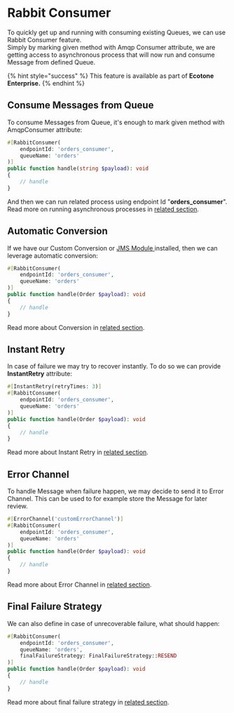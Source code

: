 # Rabbit Consumer

To quickly get up and running with consuming existing Queues, we can use Rabbit Consumer feature.\
Simply by marking given method with Amqp Consumer attribute, we are getting access to asynchronous process that will now run and consume Message from defined Queue.

{% hint style="success" %}
This feature is available as part of **Ecotone Enterprise.**
{% endhint %}

## Consume Messages from Queue

To consume Messages from Queue, it's enough to mark given method with AmqpConsumer attribute:

```php
#[RabbitConsumer(
    endpointId: 'orders_consumer',
    queueName: 'orders'
)]
public function handle(string $payload): void
{
    // handle
}
```

And then we can run related process using endpoint Id "**orders\_consumer**".\
Read more on running asynchronous processes in [related section](../../modelling/asynchronous-handling/asynchronous-message-handlers.md).

## Automatic Conversion

If we have our Custom Conversion or [JMS Module ](../jms-converter.md)installed, then we can leverage automatic conversion:

```php
#[RabbitConsumer(
    endpointId: 'orders_consumer',
    queueName: 'orders'
)]
public function handle(Order $payload): void
{
    // handle
}
```

Read more about Conversion in [related section](../../messaging/conversion/conversion/).

## Instant Retry&#x20;

In case of failure we may try to recover instantly. To do so we can provide **InstantRetry** attribute:

```php
#[InstantRetry(retryTimes: 3)]
#[RabbitConsumer(
    endpointId: 'orders_consumer',
    queueName: 'orders'
)]
public function handle(Order $payload): void
{
    // handle
}
```

Read more about Instant Retry in [related section](../../modelling/recovering-tracing-and-monitoring/resiliency/retries.md).

## Error Channel

To handle Message when failure happen, we may decide to send it to Error Channel. This can be used to for example store the Message for later review.&#x20;

```php
#[ErrorChannel('customErrorChannel')]
#[RabbitConsumer(
    endpointId: 'orders_consumer',
    queueName: 'orders'
)]
public function handle(Order $payload): void
{
    // handle
}
```

Read more about Error Channel in [related section](../../modelling/recovering-tracing-and-monitoring/resiliency/error-channel-and-dead-letter/).

## Final Failure Strategy

We can also define in case of unrecoverable failure, what should happen:

```php
#[RabbitConsumer(
    endpointId: 'orders_consumer',
    queueName: 'orders',
    finalFailureStrategy: FinalFailureStrategy::RESEND
)]
public function handle(Order $payload): void
{
    // handle
}
```

Read more about final failure strategy in [related section](../../modelling/recovering-tracing-and-monitoring/resiliency/final-failure-strategy.md).
